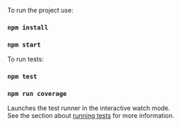 To run the project use:
### `npm install`
### `npm start`

To run tests:
### `npm test`
### `npm run coverage`


Launches the test runner in the interactive watch mode.\
See the section about [running tests](https://facebook.github.io/create-react-app/docs/running-tests) for more information.
